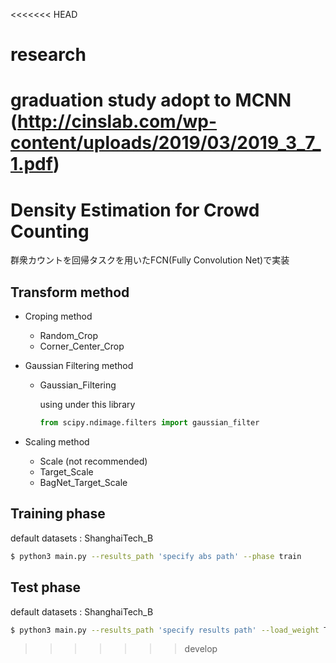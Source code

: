 <<<<<<< HEAD
# research

graduation study adopt to MCNN (http://cinslab.com/wp-content/uploads/2019/03/2019_3_7_1.pdf)
=======
# Density Estimation for Crowd Counting

群衆カウントを回帰タスクを用いたFCN(Fully Convolution Net)で実装

## Transform method

* Croping method
    * Random_Crop
    * Corner_Center_Crop

* Gaussian Filtering method
    * Gaussian_Filtering
    
        using under this library
        ```python
        from scipy.ndimage.filters import gaussian_filter
        ```

* Scaling method
    * Scale (not recommended)
    * Target_Scale
    * BagNet_Target_Scale

## Training phase
default datasets : ShanghaiTech_B

```bash
$ python3 main.py --results_path 'specify abs path' --phase train
```

## Test phase
default datasets : ShanghaiTech_B

```bash
$ python3 main.py --results_path 'specify results path' --load_weight True --model_path 'saved model path' --phase test
```
>>>>>>> develop
